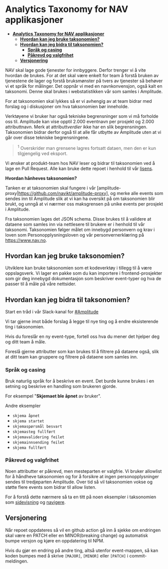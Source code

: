 # **Analytics Taxonomy for NAV applikasjoner**

- [**Analytics Taxonomy for NAV applikasjoner**](#analytics-taxonomy-for-nav-applikasjoner)
  - [**Hvordan kan jeg bruke taksonomien?**](#hvordan-kan-jeg-bruke-taksonomien)
  - [**Hvordan kan jeg bidra til taksonomien?**](#hvordan-kan-jeg-bidra-til-taksonomien)
    - [**Språk og casing**](#språk-og-casing)
    - [**Påkrevd og valgfrihet**](#påkrevd-og-valgfrihet)
  - [**Versjonering**](#versjonering)

NAV skal lage gode tjenester for innbyggere. Derfor trenger vi å vite hvordan de brukes. For at det skal være enkelt for team å forstå bruken av tjenestene de lager og forstå bruksmønster på tvers av tjenester så behøver vi et språk for målinger. Det oppnår vi med en navnkonvensjon, også kalt en taksonomi. Denne skal brukes i webstatistikken vår som samles i Amplitude.

For at taksonomien skal lykkes så er vi avhengig av at team bidrar med forslag og i diskusjoner om hva taksonomien bør inneholde.

Verktøyene vi bruker har også tekniske begrensninger som vi må forholde oss til. Amplitude kan vise opptil 2.000 eventnavn per prosjekt og 2.000 attributtnavn. Merk at attributt*verdier* ikke har en slik begrensningen. Taksonomien bidrar derfor også til at alle får utbytte av Amplitude uten at vi går over disse tekniske begrensningene. 

> <sup>1</sup> Overskrider man grensene lagres fortsatt dataen, men den er kun tilgjengelig ved eksport.

Vi ønsker at produkt-team hos NAV leser og bidrar til taksonomien ved å lage en Pull Request. Alle kan bruke dette repoet i henhold til vår [lisens](/LICENSE).

**Hvordan hånheves taksonomien?**

Tanken er at taksonomien skal fungere i vår [amplitude-proxy|https://github.com/navikt/amplitude-proxy], og merke alle events som sendes inn til Amplitude slik at vi kan ha oversikt på om taksonomien blir brukt, og unngå at vi nærmer oss maksgrensen på unike events per prosjekt i Amplitude.

Fra taksonomien lages det JSON schema. Disse brukes til å validere at dataene som samles inn via nettlesere til brukere er i henhold til vår taksonomi. Taksonomien følger målet om innebygd personvern og krav i loven som Personopplysningsloven og vår personvernerklæring på https://www.nav.no.

## **Hvordan kan jeg bruke taksonomien?**

Utviklere kan bruke taksonomien som et kodeverktøy i tillegg til å være oppslagsverk. Vi lager en pakke som du kan importere i frontend-prosjekter som gir deg innebygd dokumentasjon som beskriver event-typer og hva de passer til å måle på våre nettsider.

## **Hvordan kan jeg bidra til taksonomien?**

Start en tråd i vår Slack-kanal for [#Amplitude](https://nav-it.slack.com/archives/CMK1SCBP1)

Vi tar gjerne imot både forslag å legge til nye ting og å endre eksisterende ting i taksonomien.

Hvis du foreslår en ny event-type, fortell oss hva du mener det hjelper deg og ditt team å måle. 

Foreslå gjerne attributter som kan brukes til å filtrere på dataene også, slik at ditt team kan gruppere og filtrere på dataene som samles inn. 

### **Språk og casing**

Bruk naturlig språk for å beskrive en event. Det burde kunne brukes i en setning og beskrive en handling som brukeren gjorde.

For eksempel "**Skjemaet ble åpnet** av bruker".

Andre eksempler 
* `skjema åpnet`
* `skjema startet`
* `skjemaspørsmål besvart`
* `skjemasteg fullført`
* `skjemavalidering feilet`
* `skjemainnsending feilet`
* `skjema fullført`


### **Påkrevd og valgfrihet**

Noen attributter er påkrevd, men mesteparten er valgfrie. Vi bruker allowlist for å håndheve taksonomien og for å forsikre at ingen personopplysninger sendes til tredjeparten Amplitude. Over tid så vil taksonomien vokse og støtte flere events som bidrar til allow listen.

For å forstå dette nærmere så ta en titt på noen eksempler i taksonomien som [sidevisning](events/sidevisning/README.md) og [navigere](/events/navigere/README.md).

## **Versjonering**

Når repoet oppdateres så vil en github action gå inn å sjekke om endringen 
skal være en PATCH eller en MINOR(breaking change) og automatisk bumpe versjon og
kjøre en oppdatering til NPM.

Hvis du gjør en endring på andre ting, altså utenfor event-mappen, så kan koden 
bumpes med å skrive `[MAJOR]`, `[MINOR]` eller `[PATCH]` i commit-meldingen.
